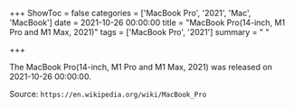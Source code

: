 +++
ShowToc = false
categories = ['MacBook Pro', '2021', 'Mac', 'MacBook']
date = 2021-10-26 00:00:00
title = "MacBook Pro(14-inch, M1 Pro and M1 Max, 2021)"
tags = ['MacBook Pro', '2021']
summary = " "

+++

The MacBook Pro(14-inch, M1 Pro and M1 Max, 2021) was released on 2021-10-26 00:00:00.

Source: `https://en.wikipedia.org/wiki/MacBook_Pro`
